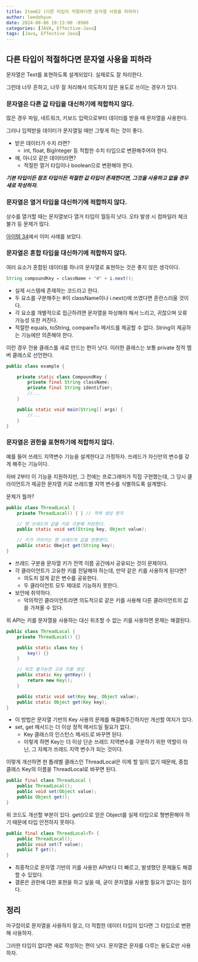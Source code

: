 ```yaml
---
title: Item62 (다른 타입이 적절하다면 문자열 사용을 피하라)
author: leedohyun
date: 2024-08-06 19:13:00 -0500
categories: [JAVA, Effective-Java]
tags: [Java, Effective Java]
---
```


## 다른 타입이 적절하다면 문자열 사용을 피하라

문자열은 Text를 표현하도록 설계되었다. 실제로도 잘 처리한다.

그런데 너무 흔하고, 너무 잘 처리해서 의도하지 않은 용도로 쓰이는 경우가 있다.

### 문자열은 다른 값 타입을 대신하기에 적합하지 않다.

많은 경우 파일, 네트워크, 키보드 입력으로부터 데이터를 받을 때 문자열을 사용한다. 

그러나 입력받을 데이터가 문자열일 때만 그렇게 하는 것이 좋다.

- 받은 데이터가 수치 라면?
	- int, float, BigInteger 등 적합한 수치 타입으로 변환해주어야 한다.
- 예, 아니오 같은 데이터라면?
	- 적절한 열거 타입이나 boolean으로 변환해야 한다.  

***기본 타입이든 참조 타입이든 적절한 값 타입이 존재한다면, 그것을 사용하고 없을 경우 새로 작성하자.***

### 문자열은 열거 타입을 대신하기에 적합하지 않다.

상수를 열거할 때는 문자열보다 열거 타입이 월등히 낫다. 오타 발생 시 컴파일러 체크 불가 등 문제가 많다.

[아이템 34](https://ldhapple.github.io/posts/EffectiveJava-Item34/)에서 이미 사례를 보았다.

### 문자열은 혼합 타입을 대신하기에 적합하지 않다.

여러 요소가 혼합된 데이터를 하나의 문자열로 표현하는 것은 좋지 않은 생각이다.

```java
String compoundKey = className + "#" + i.next();
```

- 실제 시스템에 존재하는 코드라고 한다.
- 두 요소를 구분해주는 #이 className이나 i.next()에 쓰였다면 혼란스러울 것이다.
- 각 요소를 개별적으로 접근하려면 문자열을 파싱해야 해서 느리고, 귀찮으며 오류 가능성 또한 커진다.
- 적절한 equals, toString, compareTo 메서드를 제공할 수 없다. String이 제공하는 기능에만 의존해야 한다.

이런 경우 전용 클래스를 새로 만드는 편이 낫다. 이러한 클래스는 보통 private 정적 멤버 클래스로 선언한다.

```java
public class example {

	private static class CompoundKey {
		private final String className;
		private final String identifier;
		//...
	}

	public static void main(String[] args) {
		//...
	}
}
```

### 문자열은 권한을 표현하기에 적합하지 않다.

예를 들어 쓰레드 지역변수 기능을 설계한다고 가정하자. 쓰레드가 자신만의 변수를 갖게 해주는 기능이다.

자바 2부터 이 기능을 지원하지만, 그 전에는 프로그래머가 직접 구현했는데, 그 당시 클라이언트가 제공한 문자열 키로 쓰레드별 지역 변수를 식별하도록 설계했다.

문제가 뭘까?

```java
public class ThreadLocal {
	private ThreadLocal() { } // 객체 생성 방지

	// 현 쓰레드의 값을 키로 구분해 저장한다.
	public static void set(String key, Object value);

	// 키가 가리키는 현 쓰레드의 값을 반환한다.
	public static Obejct get(String key);
}
```

- 쓰레드 구분용 문자열 키가 전역 이름 공간에서 공유되는 것이 문제이다.
- 각 클라이언트가 고유한 키를 전달해야 하는데, 만약 같은 키를 사용하게 된다면?
	- 의도치 않게 같은 변수를 공유한다.
	- 두 클라이언트 모두 제대로 기능하지 못한다.
- 보안에 취약하다.
	- 악의적인 클라이언트라면 의도적으로 같은 키를 사용해 다른 클라이언트의 값을 가져올 수 있다. 

위 API는 키를 문자열을 사용하는 대신 위조할 수 없는 키를 사용하면 문제는 해결된다.

```java
public class ThreadLocal {
    private ThreadLocal() {}

    public static class Key {
        key() {}
    }

    // 위조 불가능한 고유 키를 생성
    public static Key getKey() {
        return new Key();
    }

    public static void set(Key key, Object value);
    public static Object get(Key key);
}
```

- 이 방법은 문자열 기반의 Key 사용의 문제를 해결해주긴하지만 개선할 여지가 있다.
- set, get 메서드는 더 이상 정적 메서드일 필요가 없다.
	- Key 클래스의 인스턴스 메서드로 바꾸면 된다.
	- 이렇게 하면 Key는 더 이상 단순 쓰레드 지역변수를 구분하기 위한 역할이 아닌, 그 자체가 쓰레드 지역 변수가 되는 것이다.

이렇게 개선하면 현 톱레벨 클래스인 ThreadLocal은 이제 할 일이 없기 때문에, 중첩 클래스 Key의 이름을 ThreadLocal로 바꾸면 된다.

```java
public final class ThreadLocal {
    public ThreadLocal();
    public void set(Object value);
    public Object get();
}
```

위 코드도 개선할 부분이 있다. get()으로 얻은 Object를 실제 타입으로 형변환해야 하기 때문에 타입 안전하지 못하다.

```java
public final class ThreadLocal<T> {
    public ThreadLocal();
    public void set(T value);
    public T get();
}
```

- 최종적으로 문자열 기반의 키를 사용한 API보다 더 빠르고, 발생했던 문제들도 해결할 수 있었다.
- 결론은 권한에 대한 표현을 하고 싶을 때, 굳이 문자열을 사용할 필요가 없다는 점이다.

## 정리

마구잡이로 문자열을 사용하지 말고, 더 적합한 데이터 타입이 있다면 그 타입으로 변환해 사용하자.

그러한 타입이 없다면 새로 작성하는 편이 낫다. 문자열은 문자를 다루는 용도로만 사용하자.